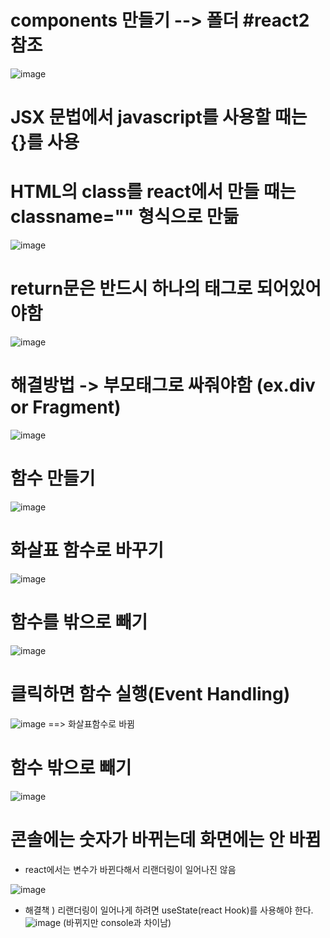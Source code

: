 # components 만들기 --> 폴더 #react2 참조

![image](https://github.com/sxhyxn/react_basic/assets/129706893/b7def13e-65e3-453b-bca4-417009ab2ce8)

# JSX 문법에서 javascript를 사용할 때는 {}를 사용
# HTML의 class를 react에서 만들 때는 classname="" 형식으로 만듦
![image](https://github.com/sxhyxn/react_basic/assets/129706893/e9f1c6eb-546b-49b6-b487-d93d9ccf156b)

# return문은 반드시 하나의 태그로 되어있어야함
![image](https://github.com/sxhyxn/react_basic/assets/129706893/f511c130-b064-44b2-9fa4-6c989402ae67)
# 해결방법 -> 부모태그로 싸줘야함 (ex.div or Fragment)
![image](https://github.com/sxhyxn/react_basic/assets/129706893/a91f6228-476b-4e0a-b9ba-2174080b3a9b)

# 함수 만들기
![image](https://github.com/sxhyxn/react_basic/assets/129706893/052ad327-274e-419b-8634-f69c7ffdeac1)
# 화살표 함수로 바꾸기
![image](https://github.com/sxhyxn/react_basic/assets/129706893/b46df376-0e02-48a8-8079-344f19ad75f1)
# 함수를 밖으로 빼기
![image](https://github.com/sxhyxn/react_basic/assets/129706893/6af95b25-89df-472a-ade5-4e6874809a6a)

# 클릭하면 함수 실행(Event Handling)
![image](https://github.com/sxhyxn/react_basic/assets/129706893/d761a6e3-826a-48a6-8582-36088c99dca5)
==> 화살표함수로 바뀜

# 함수 밖으로 빼기
![image](https://github.com/sxhyxn/react_basic/assets/129706893/33ba84bb-3b6d-4093-9e5e-b69a12a77fd1)

# 콘솔에는 숫자가 바뀌는데 화면에는 안 바뀜
  * react에서는 변수가 바뀐다해서 리랜더링이 일어나진 않음

![image](https://github.com/sxhyxn/react_basic/assets/129706893/3656b0f8-9590-415f-920e-502d8bf58532)

  * 해결책 ) 리랜더링이 일어나게 하려면 useState(react Hook)를 사용해야 한다.
![image](https://github.com/sxhyxn/react_basic/assets/129706893/7fa11817-9872-4f86-93e9-0a55492de42c)
(바뀌지만 console과 차이남)
